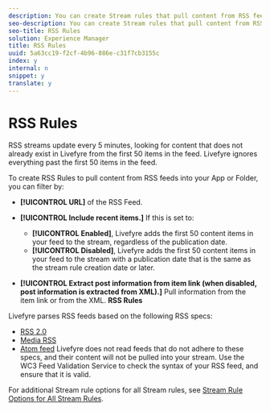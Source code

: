 ```yaml
---
description: You can create Stream rules that pull content from RSS feeds.
seo-description: You can create Stream rules that pull content from RSS feeds.
seo-title: RSS Rules
solution: Experience Manager
title: RSS Rules
uuid: 5a63cc19-f2cf-4b96-886e-c31f7cb3155c
index: y
internal: n
snippet: y
translate: y
---
```


# RSS Rules

RSS streams update every 5 minutes, looking for content that does not already exist in Livefyre from the first 50 items in the feed. Livefyre ignores everything past the first 50 items in the feed.

To create RSS Rules to pull content from RSS feeds into your App or Folder, you can filter by:

* **[!UICONTROL  URL]** of the RSS Feed.
* **[!UICONTROL  Include recent items.]** If this is set to:
    * **[!UICONTROL  Enabled]**, Livefyre adds the first 50 content items in your feed to the stream, regardless of the publication date.
    * **[!UICONTROL  Disabled]**, Livefyre adds the first 50 content items in your feed to the stream with a publication date that is the same as the stream rule creation date or later.

* **[!UICONTROL  Extract post information from item link (when disabled, post information is extracted from XML).]** Pull information from the item link or from the XML.
**RSS Rules**

Livefyre parses RSS feeds based on the following RSS specs:

* [ RSS 2.0](https://en.wikipedia.org/wiki/RSS)
* [ Media RSS](https://en.wikipedia.org/wiki/Media_RSS)
* [ Atom feed](https://validator.w3.org/feed/docs/atom.html)
Livefyre does not read feeds that do not adhere to these specs, and their content will not be pulled into your stream. Use the WC3 Feed Validation Service to check the syntax of your RSS feed, and ensure that it is valid.

For additional Stream rule options for all Stream rules, see [ Stream Rule Options for All Stream Rules](c_stream_rule_options_for_all_stream_rules.md#c_stream_rule_options_for_all_stream_rules). 
